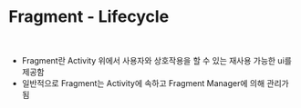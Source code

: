 # Fragment - Lifecycle

<br>

* Fragment란 Activity 위에서 사용자와 상호작용을 할 수 있는 재사용 가능한 ui를 제공함
* 일반적으로 Fragment는 Activity에 속하고 Fragment Manager에 의해 관리가 됨
